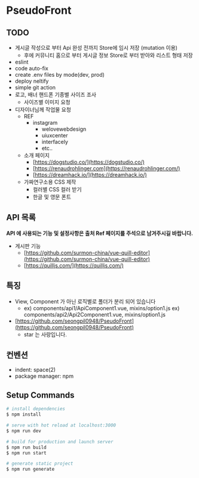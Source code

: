 # PseudoFront

## TODO
- 게시글 작성으로 부터 Api 완성 전까지 Store에 임시 저장 (mutation 이용)
    - 후에 커뮤니티 홈으로 부터 게시글 정보 Store로 부터 받아와 리스트 형태 저장
- eslint
- code auto-fix
- create .env files by mode(dev, prod)
- deploy neltify
- simple git action
- 로고, 배너 핸드폰 기종별 사이즈 조사
    - 사이즈별 이미지 요청
- 디자이너님께 작업물 요청
    - REF
        - instagram
            - welovewebdesign
            - uiuxcenter
            - interfacely
            - etc..
    - 소개 페이지
        - [https://dogstudio.co/](https://dogstudio.co/)
        - [https://renaudrohlinger.com](https://renaudrohlinger.com/)
        - [https://dreamhack.io/](https://dreamhack.io/)
    - 가짜연구소용 CSS 제작
        - 컬러별 CSS 컬러 받기
        - 한글 및 영문 폰트

## API 목록

**API 에 사용되는 기능  및 설정사항은 출처 Ref 페이지를 주석으로 남겨주시길 바랍니다.**

- 게시판 기능
    - [https://github.com/surmon-china/vue-quill-editor](https://github.com/surmon-china/vue-quill-editor)
    - [https://quilljs.com/](https://quilljs.com/)

## 특징

- View, Component 가 아닌 로직별로 폴더가 분리 되어 있습니다
    - ex) components/api1/ApiComponent1.vue, mixins/option1.js
    ex) components/api2/Api2Component1.vue, mixins/option1.js
- [https://github.com/seongpil0948/PseudoFront](https://github.com/seongpil0948/PseudoFront)
    - star 는 사랑입니다.

## 컨벤션

- indent: space(2)
- package manager: npm

## Setup Commands

```bash
# install dependencies
$ npm install

# serve with hot reload at localhost:3000
$ npm run dev

# build for production and launch server
$ npm run build
$ npm run start

# generate static project
$ npm run generate
```